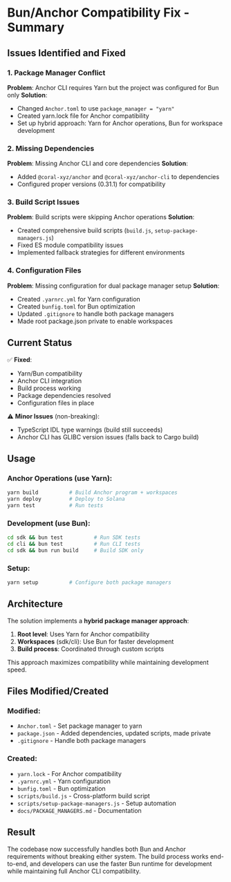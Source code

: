 # Bun/Anchor Compatibility Fix - Summary

## Issues Identified and Fixed

### 1. **Package Manager Conflict**
**Problem**: Anchor CLI requires Yarn but the project was configured for Bun only
**Solution**: 
- Changed `Anchor.toml` to use `package_manager = "yarn"`
- Created yarn.lock file for Anchor compatibility
- Set up hybrid approach: Yarn for Anchor operations, Bun for workspace development

### 2. **Missing Dependencies**
**Problem**: Missing Anchor CLI and core dependencies
**Solution**:
- Added `@coral-xyz/anchor` and `@coral-xyz/anchor-cli` to dependencies
- Configured proper versions (0.31.1) for compatibility

### 3. **Build Script Issues**
**Problem**: Build scripts were skipping Anchor operations
**Solution**:
- Created comprehensive build scripts (`build.js`, `setup-package-managers.js`)
- Fixed ES module compatibility issues
- Implemented fallback strategies for different environments

### 4. **Configuration Files**
**Problem**: Missing configuration for dual package manager setup
**Solution**:
- Created `.yarnrc.yml` for Yarn configuration
- Created `bunfig.toml` for Bun optimization
- Updated `.gitignore` to handle both package managers
- Made root package.json private to enable workspaces

## Current Status

✅ **Fixed**:
- Yarn/Bun compatibility
- Anchor CLI integration
- Build process working
- Package dependencies resolved
- Configuration files in place

⚠️ **Minor Issues** (non-breaking):
- TypeScript IDL type warnings (build still succeeds)
- Anchor CLI has GLIBC version issues (falls back to Cargo build)

## Usage

### Anchor Operations (use Yarn):
```bash
yarn build          # Build Anchor program + workspaces
yarn deploy         # Deploy to Solana
yarn test           # Run tests
```

### Development (use Bun):
```bash
cd sdk && bun test          # Run SDK tests
cd cli && bun test          # Run CLI tests
cd sdk && bun run build     # Build SDK only
```

### Setup:
```bash
yarn setup          # Configure both package managers
```

## Architecture

The solution implements a **hybrid package manager approach**:

1. **Root level**: Uses Yarn for Anchor compatibility
2. **Workspaces** (sdk/cli): Use Bun for faster development
3. **Build process**: Coordinated through custom scripts

This approach maximizes compatibility while maintaining development speed.

## Files Modified/Created

### Modified:
- `Anchor.toml` - Set package manager to yarn
- `package.json` - Added dependencies, updated scripts, made private
- `.gitignore` - Handle both package managers

### Created:
- `yarn.lock` - For Anchor compatibility
- `.yarnrc.yml` - Yarn configuration
- `bunfig.toml` - Bun optimization
- `scripts/build.js` - Cross-platform build script
- `scripts/setup-package-managers.js` - Setup automation
- `docs/PACKAGE_MANAGERS.md` - Documentation

## Result

The codebase now successfully handles both Bun and Anchor requirements without breaking either system. The build process works end-to-end, and developers can use the faster Bun runtime for development while maintaining full Anchor CLI compatibility.
